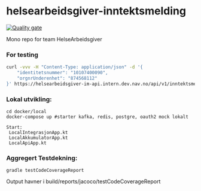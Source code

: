 # helsearbeidsgiver-inntektsmelding

[![Quality gate](https://sonarcloud.io/api/project_badges/quality_gate?project=navikt_helsearbeidsgiver-inntektsmelding)](https://sonarcloud.io/summary/new_code?id=navikt_helsearbeidsgiver-inntektsmelding)


Mono repo for team HelseArbeidsgiver 

### For testing

```sh
curl -vvv -H "Content-Type: application/json" -d '{
    "identitetsnummer": "10107400090",
    "orgnrUnderenhet": "874568112"
}' https://helsearbeidsgiver-im-api.intern.dev.nav.no/api/v1/inntektsmelding
```
### Lokal utvikling: 

```
cd docker/local
docker-compose up #starter kafka, redis, postgre, oauth2 mock lokalt

Start:
 LocalIntegrasjonApp.kt
 LocalAkkumulatorApp.kt
 LocalApiApp.kt
```

### Aggregert Testdekning: 
```
gradle testCodeCoverageReport
```
Output havner i build/reports/jacoco/testCodeCoverageReport